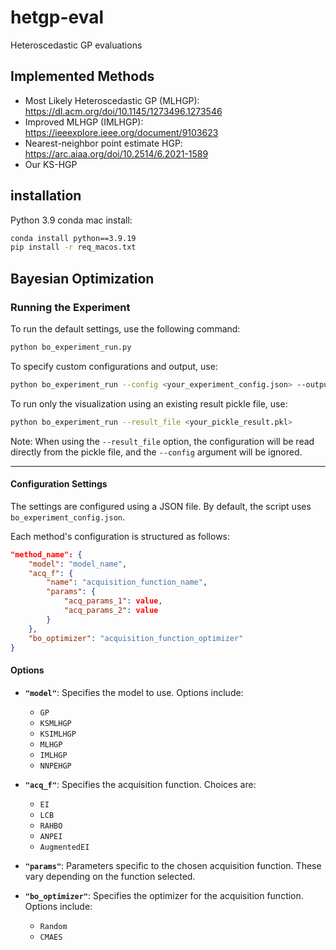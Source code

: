 # hetgp-eval
Heteroscedastic GP evaluations

## Implemented Methods
* Most Likely Heteroscedastic GP (MLHGP): https://dl.acm.org/doi/10.1145/1273496.1273546
* Improved MLHGP (IMLHGP): https://ieeexplore.ieee.org/document/9103623
* Nearest-neighbor point estimate HGP: https://arc.aiaa.org/doi/10.2514/6.2021-1589
* Our KS-HGP

## installation
Python 3.9 conda mac install:
```bash
conda install python==3.9.19
pip install -r req_macos.txt
```


## Bayesian Optimization

### Running the Experiment

To run the default settings, use the following command:

```bash
python bo_experiment_run.py
```

To specify custom configurations and output, use:

```bash
python bo_experiment_run --config <your_experiment_config.json> --output <your_result.png>
```

To run only the visualization using an existing result pickle file, use:

```bash
python bo_experiment_run --result_file <your_pickle_result.pkl>
```

Note: When using the `--result_file` option, the configuration will be read directly from the pickle file, and the `--config` argument will be ignored.

---

#### Configuration Settings

The settings are configured using a JSON file. By default, the script uses `bo_experiment_config.json`.

Each method's configuration is structured as follows:

```json
"method_name": {
    "model": "model_name",
    "acq_f": {
        "name": "acquisition_function_name",
        "params": {
            "acq_params_1": value,
            "acq_params_2": value
        }
    },
    "bo_optimizer": "acquisition_function_optimizer"
}
```

#### Options

- **`"model"`**: Specifies the model to use. Options include:
  - `GP`
  - `KSMLHGP`
  - `KSIMLHGP`
  - `MLHGP`
  - `IMLHGP`
  - `NNPEHGP`

- **`"acq_f"`**: Specifies the acquisition function. Choices are:
  - `EI`
  - `LCB`
  - `RAHBO`
  - `ANPEI`
  - `AugmentedEI`

- **`"params"`**: Parameters specific to the chosen acquisition function. These vary depending on the function selected.

- **`"bo_optimizer"`**: Specifies the optimizer for the acquisition function. Options include:
  - `Random`
  - `CMAES`

